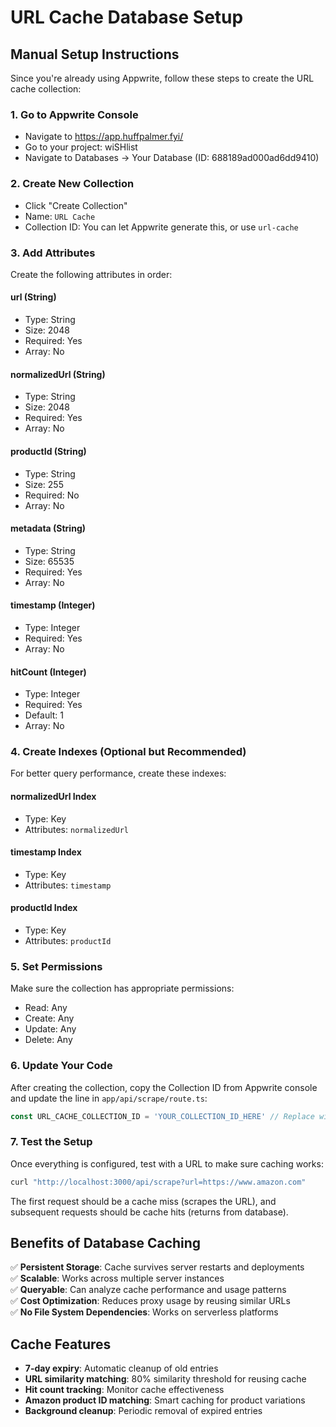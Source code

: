 # URL Cache Database Setup

## Manual Setup Instructions

Since you're already using Appwrite, follow these steps to create the URL cache collection:

### 1. Go to Appwrite Console
- Navigate to https://app.huffpalmer.fyi/
- Go to your project: wiSHlist
- Navigate to Databases → Your Database (ID: 688189ad000ad6dd9410)

### 2. Create New Collection
- Click "Create Collection"
- Name: `URL Cache`
- Collection ID: You can let Appwrite generate this, or use `url-cache`

### 3. Add Attributes
Create the following attributes in order:

#### url (String)
- Type: String
- Size: 2048
- Required: Yes
- Array: No

#### normalizedUrl (String)
- Type: String  
- Size: 2048
- Required: Yes
- Array: No

#### productId (String)
- Type: String
- Size: 255
- Required: No
- Array: No

#### metadata (String)
- Type: String
- Size: 65535
- Required: Yes
- Array: No

#### timestamp (Integer)
- Type: Integer
- Required: Yes
- Array: No

#### hitCount (Integer)
- Type: Integer
- Required: Yes
- Default: 1
- Array: No

### 4. Create Indexes (Optional but Recommended)
For better query performance, create these indexes:

#### normalizedUrl Index
- Type: Key
- Attributes: `normalizedUrl`

#### timestamp Index  
- Type: Key
- Attributes: `timestamp`

#### productId Index
- Type: Key
- Attributes: `productId`

### 5. Set Permissions
Make sure the collection has appropriate permissions:
- Read: Any
- Create: Any  
- Update: Any
- Delete: Any

### 6. Update Your Code
After creating the collection, copy the Collection ID from Appwrite console and update the line in `app/api/scrape/route.ts`:

```typescript
const URL_CACHE_COLLECTION_ID = 'YOUR_COLLECTION_ID_HERE' // Replace with actual ID
```

### 7. Test the Setup
Once everything is configured, test with a URL to make sure caching works:

```bash
curl "http://localhost:3000/api/scrape?url=https://www.amazon.com"
```

The first request should be a cache miss (scrapes the URL), and subsequent requests should be cache hits (returns from database).

## Benefits of Database Caching

✅ **Persistent Storage**: Cache survives server restarts and deployments  
✅ **Scalable**: Works across multiple server instances  
✅ **Queryable**: Can analyze cache performance and usage patterns  
✅ **Cost Optimization**: Reduces proxy usage by reusing similar URLs  
✅ **No File System Dependencies**: Works on serverless platforms  

## Cache Features

- **7-day expiry**: Automatic cleanup of old entries
- **URL similarity matching**: 80% similarity threshold for reusing cache
- **Hit count tracking**: Monitor cache effectiveness  
- **Amazon product ID matching**: Smart caching for product variations
- **Background cleanup**: Periodic removal of expired entries
